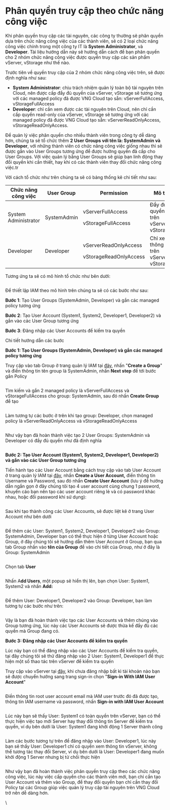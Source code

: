 # Phân quyền truy cập theo chức năng công việc

Khi phân quyền truy cập các tài nguyên, các công ty thường sẽ phân quyền dựa trên chức năng công việc của các thành viên, sẽ có 2 loại chức năng công việc chính trong một công ty IT là **System Administrator**, và **Developer**. Tài liệu hướng dẫn này sẽ hướng dẫn cách để bạn phân quyền cho 2 nhóm chức năng công việc được quyền truy cập các sản phẩm vServer, vStorage như thế nào.

Trước tiên về quyền truy cập của 2 nhóm chức năng công việc trên, sẽ được định nghĩa như sau:

* **System Administrator**: chịu trách nhiệm quản lý toàn bộ tài nguyên trên Cloud, nên được cấp đẩy đủ quyền của vServer, vStorage sẽ tương ứng với các managed policy đã được VNG Cloud tạo sẵn: vServerFullAccess, vStorageFullAccess
* **Developer**: chỉ cần xem được các tài nguyên trên Cloud, nên chỉ cần cấp quyền read-only của vServer, vStorage sẽ tương ứng với các managed policy đã được VNG Cloud tạo sẵn: vServerReadOnlyAccess, vStorageReadOnlyAccess.

Để quản lý việc phân quyền cho nhiều thành viên trong công ty dễ dàng hơn, chúng ta sẽ tổ chức thêm **2 User Groups với tên là: SystemAdmin và Developer**, với những thành viên có chức năng công việc giống nhau thì sẽ được gắn vào User Groups tương ứng để được hưởng quyền đã cấp cho User Groups. Với việc quản lý bằng User Groups sẽ giúp bạn linh động thay đổi quyền khi cần thiết, hay khi có các thành viên thay đổi chức năng công việc.tr

Với cách tổ chức như trên chúng ta sẽ có bảng thống kê chi tiết như sau:

| **Chức năng công việc** | **User Group** | **Permission**                                            | **Mô tả**                                |
| ----------------------- | -------------- | --------------------------------------------------------- | ---------------------------------------- |
| System Administrator    | SystemAdmin    | <p>vServerFullAccess</p><p>vStorageFullAccess</p>         | Đầy đủ quyền trên vServer, vStorage      |
| Developer               | Developer      | <p>vServerReadOnlyAccess</p><p>vStorageReadOnlyAccess</p> | Chỉ xem thông tin trên vServer, vStorage |

Tương ứng ta sẽ có mô hình tổ chức như bên dưới:

<figure><img src="../../.gitbook/assets/iam-jobs-function.drawio (4).png" alt=""><figcaption></figcaption></figure>

Để thiết lập IAM theo mô hình trên chúng ta sẽ có các bước như sau:

**Bước 1**: Tạo User Groups (SystemAdmin, Developer) và gắn các managed policy tương ứng

**Bước 2**: Tạo User Account (System1, System2, Developer1, Developer2) và gắn vào các User Group tương ứng

**Bước 3**: Đăng nhập các User Accounts để kiểm tra quyền

Chi tiết hướng dẫn các bước

**Bước 1: Tạo User Groups (SystemAdmin, Developer) và gắn các managed policy tương ứng**

Truy cập vào tab Group ở trang quản lý IAM tại [đây](https://hcm-3.console.vngcloud.vn/iam/user-groups), nhấn "**Create a Group**" và điền thông tin tên group là SystemAdmin, nhấn **Next step** để tới bước gắn Policy

<figure><img src="../../.gitbook/assets/image2023-7-12_13-11-7 (2).png" alt=""><figcaption></figcaption></figure>

Tìm kiếm và gắn 2 managed policy là vServerFullAccess và vStorageFullAccess cho group: SystemAdmin, sau đó nhấn **Create Group** để tạo

<figure><img src="../../.gitbook/assets/image2023-7-12_13-14-33.png" alt=""><figcaption></figcaption></figure>

Làm tương tự các bước ở trên khi tạo group: Developer, chọn managed policy là vServerReadOnlyAccess và vStorageReadOnlyAccess

<figure><img src="../../.gitbook/assets/image2023-7-12_13-18-8.png" alt=""><figcaption></figcaption></figure>

Như vậy bạn đã hoàn thành việc tạo 2 User Groups: SystemAdmin và Developer có đầy đủ quyền như đã định nghĩa

<figure><img src="../../.gitbook/assets/image2023-7-12_13-19-30.png" alt=""><figcaption></figcaption></figure>

**Bước 2: Tạo User Account (System1, System2, Developer1, Developer2) và gắn vào các User Group tương ứng**

Tiến hành tạo các User Account bằng cách truy cập vào tab User Account ở trang quản lý IAM tại [đây](https://hcm-3.console.vngcloud.vn/iam/user-accounts), nhấn **Create a User Account,** điền thông tin Username và Password, sau đó nhấn **Create User Account** (lưu ý để hướng dẫn ngắn gọn ở đây chúng tôi tạo 4 user account cùng chung 1 password, khuyến cáo bạn nên tạo các user account riêng lẻ và  có password khác nhau, hoặc đổi password khi sử dụng):

<figure><img src="../../.gitbook/assets/image2023-7-12_13-23-4.png" alt=""><figcaption></figcaption></figure>

Sau khi tạo thành công các User Accounts, sẽ được liệt kê ở trang User Account như bên dưới

<figure><img src="../../.gitbook/assets/image2023-7-12_13-33-2.png" alt=""><figcaption></figcaption></figure>

Để thêm các User: System1, System2, Developer1, Developer2  vào Group: SystemAdmin, Developer bạn có thể thực hiện ở từng User Account hoặc Group, ở đây chúng tôi sẽ hướng dẫn thêm User Account ở Group, bạn qua tab Group nhấn vào **tên của Group** để vào chi tiết của Group, như ở đây là Group: SystemAdmin

<figure><img src="../../.gitbook/assets/image2023-7-12_13-37-11 (1).png" alt=""><figcaption></figcaption></figure>

Chọn tab **User**

<figure><img src="../../.gitbook/assets/image2023-7-12_13-37-52.png" alt=""><figcaption></figcaption></figure>

Nhấn A**dd Users**, một popup sẽ hiển thị lên, bạn chọn User: System1, System2 và nhấn **Add:**

<figure><img src="../../.gitbook/assets/image2023-7-12_13-40-25.png" alt=""><figcaption></figcaption></figure>

Để thêm User: Developer1, Developer2 vào Group: Developer, bạn làm tương tự các bước như trên:

<figure><img src="../../.gitbook/assets/image2023-7-12_13-42-39.png" alt=""><figcaption></figcaption></figure>

Vậy là bạn đã hoàn thành việc tạo các User Accounts và thêm chúng vào Group tương ứng, lúc này các User Accounts sẽ được thừa kế đầy đủ các quyền mà Group đang có.

**Bước 3: Đăng nhập các User Accounts để kiểm tra quyền**

Lúc này bạn có thể đăng nhập vào các User Accounts để kiểm tra quyền, tại đây chúng tôi sẽ thử đăng nhập vào 2 User: System1, Developer1 để thực hiện một số thao tác trên vServer để kiểm tra quyền

Truy cập vào vServer tại [đây](https://hcm-3.console.vngcloud.vn/vserver/v-server/cloud-server), khi chưa đăng nhập bất kì tài khoản nào bạn sẽ được chuyển hướng sang trang sign-in chọn "**Sign-in With IAM User Account**"

<figure><img src="../../.gitbook/assets/image2023-7-12_13-48-49 (1).png" alt=""><figcaption></figcaption></figure>

Điền thông tin root user account email mà IAM user trước đó đã được tạo, thông tin IAM username và password, nhấn **Sign-in with IAM User Account**

<figure><img src="../../.gitbook/assets/image2023-7-12_13-50-7.png" alt=""><figcaption></figcaption></figure>

Lúc này bạn sẽ thấy User: System1 có toàn quyền trên vServer, bạn có thể thực hiện việc tạo mới Server hay thay đổi thông tin Server để kiểm tra quyền, ví dụ bên dưới là User: System1 đang khởi động 1 Server thành công

<figure><img src="../../.gitbook/assets/image2023-7-12_13-56-36.png" alt=""><figcaption></figcaption></figure>

Làm các bước tương tự trên để đăng nhập vào User: Developer1, lúc này bạn sẽ thấy User: Developer1 chỉ có quyền xem thông tin vServer, không thể tương tác thay đổi Server, ví dụ bên dưới là User: Developer1 đang muốn khởi động 1 Server nhưng bị từ chối thực hiện

<figure><img src="../../.gitbook/assets/image2023-7-12_13-59-54.png" alt=""><figcaption></figcaption></figure>

Như vậy bạn đã hoàn thành việc phân quyền truy cập theo các chức năng công việc, lúc này việc cấp quyền cho các thành viên mới, bạn chỉ cần tạo User Account và thêm vào Group, để thay đổi quyền bạn chỉ cần thay đổi Policy tại các Group giúp việc quản lý truy cập tài nguyên trên VNG Cloud trở nên dễ dàng hơn.

\
